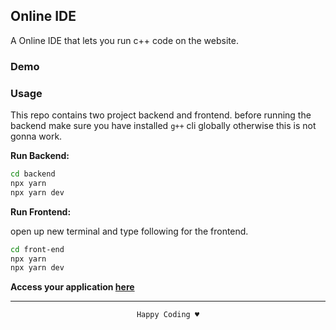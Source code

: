 ## Online IDE

A Online IDE that lets you run c++ code on the website.

### Demo

### Usage

This repo contains two project backend and frontend. before running the backend make sure you have installed `g++` cli globally otherwise this is not gonna work.

**Run Backend:**

```bash
cd backend
npx yarn
npx yarn dev
```

**Run Frontend:**

open up new terminal and type following for the frontend.

```bash
cd front-end
npx yarn
npx yarn dev
```

**Access your application [here](http://localhost:5173/)**

---

<div align="center">

    Happy Coding ♥

</div>
